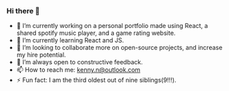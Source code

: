 ### Hi there 👋

- 🔭 I’m currently working on a personal portfolio made using React, a shared spotify music player, and a game rating website.
- 🌱 I’m currently learning React and JS.
- 👯 I’m looking to collaborate more on open-source projects, and increase my hire potential.
- 🤔 I’m always open to constructive feedback.
- 📫 How to reach me: kenny.n@outlook.com
- ⚡ Fun fact: I am the third oldest out of nine siblings(9!!!).

